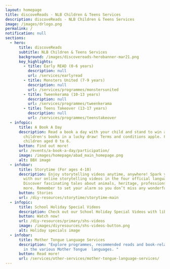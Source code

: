 ```yaml
---
layout: homepage
title: discoveReads - NLB Children & Teens Services
description: discoveReads - NLB Children & Teens Services
image: /images/drlogo.png
permalink: /
notification: null
sections:
  - hero:
      title: discoveReads
      subtitle: NLB Children & Teens Services
      background: /images/discovereads-herobanner-mar21.png
      key_highlights:
        - title: Early READ (0-6 years)
          description: null
          url: /services/earlyread
        - title: Monsters United (7-9 years)
          description: null
          url: /services/programmes/monstersunited
        - title: Tweenkerama (10-13 years)
          description: null
          url: /services/programmes/tweenkerama
        - title: Teens Takeover (13-17 years)
          description: null
          url: /services/programmes/teenstakeover
  - infopic:
      title: A Book A Day
      description: Read a book a day with your child and stand to win a collection of
        children's books in a lucky draw! Terms and conditions apple. For
        children aged 0 to 6.
      button: Find out more!
      url: /events/a-book-a-day/participation/
      image: /images/homepage/abad_main_homepage.png
      alt: BBX image
  - infobar:
      title: Storytime (For ages 4-10)
      description: Enjoy storytelling videos anytime, anywhere! Spark your reading joy
        with our online storytelling videos in the four official languages.
        Discover fascinating tales about animals, heritage, professions and
        more. Remember to set your alarm so you don’t miss any wonderful videos!
      button: Stories
      url: /diy-resources/storytime/storytime-main
  - infopic:
      title: School Holiday Special Videos
      description: Check out our School Holiday Special Videos with librarians here!
      button: Watch now!
      url: /diy-resources/primary/shs-videos
      image: /images/diyresources/shs-videos-button.png
      alt: Holiday specials image
  - infobar:
      title: Mother Tongue Language Services
      description: "Explore programmes, recommended reads and book-related activities
        in the various Mother Tongue  languages. "
      button: Read more!
      url: /services/other-services/mother-tongue-language-services/
---
```

